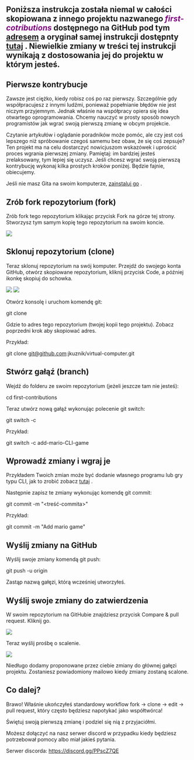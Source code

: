 
## Poniższa instrukcja została niemal w całości skopiowana z innego projektu nazwanego <span style="color: purple;"><i>first-cotributions</i></span> dostępnego na GitHub pod  tym [adresem](https://github.com/firstcontributions/first-contributions.git) a oryginał samej instrukcji dostępnty [tutaj](https://github.com/firstcontributions/first-contributions/blob/main/docs/translations/README.pl.md) . Niewielkie zmiany w treści tej instrukcji wynikają z dostosowania jej do projektu w którym jesteś.

## Pierwsze kontrybucje

Zawsze jest ciężko, kiedy robisz coś po raz pierwszy. Szczególnie gdy współpracujesz z innymi ludźmi,
ponieważ popełnianie błędów nie jest niczym przyjemnym. Jednak właśnie na współpracy opiera się idea
otwartego oprogramowania. Chcemy nauczyć w prosty sposób nowych programistów jak wgrać swoją pierwszą
zmianę w obcym projekcie.

Czytanie artykułów i oglądanie poradników może pomóc, ale czy jest coś lepszego niż spróbowanie czegoś
samemu bez obaw, że się coś zepsuje? Ten projekt ma na celu dostarczyć nowicjuszom wskazówek i uprościć
proces wgrania pierwszej zmiany. Pamiętaj: im bardziej jesteś zrelaksowany, tym lepiej się uczysz. Jeśli
chcesz wgrać swoją pierwszą kontrybucję wykonaj kilka prostych kroków poniżej. Będzie fajnie, obiecujemy.

Jeśli nie masz Gita na swoim komputerze, [zainstaluj go](https://docs.github.com/en/get-started/getting-started-with-git/set-up-git) .

## Zrób fork repozytorium (fork)

Zrób fork tego repozytorium klikając przycisk Fork na górze tej strony. Stworzysz tym samym kopię tego 
repozytorium na swoim koncie.

![](https://camo.githubusercontent.com/8547afafbabd1058a0405c82912dcacde6c336ea3789458f31234ee039c282c9/68747470733a2f2f6669727374636f6e747269627574696f6e732e6769746875622e696f2f6173736574732f526561646d652f666f726b2e706e67)

## Sklonuj repozytorium (clone)

Teraz sklonuj repozytorium na swój komputer. Przejdź do swojego konta GitHub, otwórz skopiowane
repozytorium, kliknij przycisk Code, a później ikonkę skopiuj do schowka. 

![](https://camo.githubusercontent.com/3e9cd41ded21918841c80a920f07055592b899c041a27bbe232824678f2207f0/68747470733a2f2f6669727374636f6e747269627574696f6e732e6769746875622e696f2f6173736574732f526561646d652f636c6f6e652e706e67)
![](https://camo.githubusercontent.com/1db3f99bfd4b29355003017a64d54ae503071477a720cec75357baa5d6e2460e/68747470733a2f2f6669727374636f6e747269627574696f6e732e6769746875622e696f2f6173736574732f526561646d652f636f70792d746f2d636c6970626f6172642e706e67)

Otwórz konsolę i uruchom komendę git:

git clone <skopiowany-adres>

Gdzie <skopiowany-adres> to adres tego repozytorium (twojej kopii tego projektu). Zobacz poprzedni krok aby
skopiować adres.

Przykład:

git clone git@github.com:jkuznik/virtual-computer.git

## Stwórz gałąź (branch)

Wejdź do folderu ze swoim repozytorium (jeżeli jeszcze tam nie jesteś):

cd first-contributions

Teraz utwórz nową gałąź wykonując polecenie git switch:

git switch -c <nazwa-zmian>

Przykład:

git switch -c add-mario-CLI-game

## Wprowadź zmiany i wgraj je

Przykładem Twoich zmian może być dodanie własnego programu lub gry typu CLI, jak to zrobić zobacz [tutaj](../inAppPrograms/inAppInterfaces-pl.md) .

Następnie zapisz te zmiany wykonując komendę git commit:

git commit -m "<treść-commita>"

Przykład: 

git commit -m "Add mario game"

## Wyślij zmiany na GitHub

Wyślij swoje zmiany komendą git push:

git push -u origin <nazwa-Twojego-brancha>

Zastąp <nazwa-Twojego-brancha> nazwą gałęzi, którą wcześniej utworzyłeś.

## Wyślij swoje zmiany do zatwierdzenia

W swoim repozytorium na GitHubie znajdziesz przycisk Compare & pull request. Kliknij go.

![](https://camo.githubusercontent.com/e10bdcf31fb3f8ce863dc1dbf9269a23bce9263afcbe9a62d892e9b6e78df1c6/68747470733a2f2f6669727374636f6e747269627574696f6e732e6769746875622e696f2f6173736574732f526561646d652f636f6d706172652d616e642d70756c6c2e706e67)

Teraz wyślij prośbę o scalenie.

![](https://camo.githubusercontent.com/34a2cf737ba2f5943e3e469aa231e95a0ee4d0888c10dcaa169c1f8413d43333/68747470733a2f2f6669727374636f6e747269627574696f6e732e6769746875622e696f2f6173736574732f526561646d652f7375626d69742d70756c6c2d726571756573742e706e67)

Niedługo dodamy proponowane przez ciebie zmiany do głównej gałęzi projektu. Zostaniesz powiadomiony mailowo kiedy zmiany zostaną scalone.

## Co dalej?

Brawo! Właśnie ukończyłeś standardowy workflow fork -> clone -> edit -> pull request, który często będziesz napotykać jako współtwórca!

Świętuj swoją pierwszą zmianę i podziel się nią z przyjaciółmi.

Możesz dołączyć na nasz serwer discord w przypadku kiedy będziesz potrzebował pomocy albo miał jakieś pytania.

Serwer discorda: https://discord.gg/PPscZ7QE
